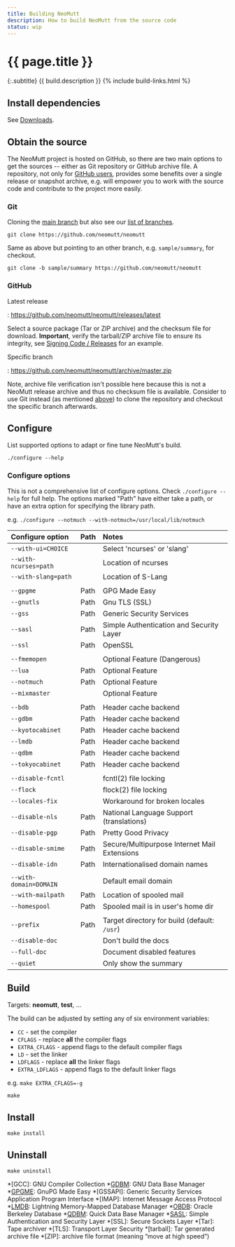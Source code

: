 ```yaml
---
title: Building NeoMutt
description: How to build NeoMutt from the source code
status: wip
---
```


# {{ page.title }}

{:.subtitle}
{{ build.description }}
{% include build-links.html %}

## Install dependencies

See [Downloads](/distro.html).

## Obtain the source

The NeoMutt project is hosted on GitHub, so there are two main options to get
the sources -- either as Git repository or GitHub archive file. A repository,
not only for [GitHub users](/dev/newbie-tutorial#github), provides some
benefits over a single release or snapshot archive, e.g. will empower you to
work with the source code and contribute to the project more easily.

### Git <a id="git"></a>

Cloning the [main branch](https://github.com/neomutt/neomutt/tree/master) but
also see our [list of branches](../github/branches).

```
git clone https://github.com/neomutt/neomutt
```

Same as above but pointing to an other branch, e.g. `sample/summary`, for
checkout.

```
git clone -b sample/summary https://github.com/neomutt/neomutt
```

### GitHub

Latest release

: <https://github.com/neomutt/neomutt/releases/latest>

Select a source package (Tar or ZIP archive) and the checksum file for
download. **Important**, verify the tarball/ZIP archive file to ensure its
integrity, see [Signing Code / Releases](/dev/signing#source-example) for an
example.

Specific branch

: <https://github.com/neomutt/neomutt/archive/master.zip>

Note, archive file verification isn't possible here because this is not
a NeoMutt release archive and thus no checksum file is available. Consider to
use Git instead (as mentioned [above](#git)) to clone the repository and
checkout the specific branch afterwards.

## Configure

List supported options to adapt or fine tune NeoMutt's build.

```
./configure --help
```

### Configure options

This is not a comprehensive list of configure options.
Check `./configure --help` for full help.
The options marked "Path" have either take a path, or have an extra option for specifying the library path.

e.g.  `./configure --notmuch --with-notmuch=/usr/local/lib/notmuch`

| Configure option        | Path | Notes                                        |
| :---------------------- | :--- | :------------------------------------------- |
| `--with-ui=CHOICE`      |      | Select 'ncurses' or 'slang'                  |
| `--with-ncurses=path`   |      | Location of ncurses                          |
| `--with-slang=path`     |      | Location of S-Lang                           |
|                         |      |                                              |
| `--gpgme`               | Path | GPG Made Easy                                |
| `--gnutls`              | Path | Gnu TLS (SSL)                                |
| `--gss`                 | Path | Generic Security Services                    |
| `--sasl`                | Path | Simple Authentication and Security Layer     |
| `--ssl`                 | Path | OpenSSL                                      |
|                         |      |                                              |
| `--fmemopen`            |      | Optional Feature (Dangerous)                 |
| `--lua`                 | Path | Optional Feature                             |
| `--notmuch`             | Path | Optional Feature                             |
| `--mixmaster`           |      | Optional Feature                             |
|                         |      |                                              |
| `--bdb`                 | Path | Header cache backend                         |
| `--gdbm`                | Path | Header cache backend                         |
| `--kyotocabinet`        | Path | Header cache backend                         |
| `--lmdb`                | Path | Header cache backend                         |
| `--qdbm`                | Path | Header cache backend                         |
| `--tokyocabinet`        | Path | Header cache backend                         |
|                         |      |                                              |
| `--disable-fcntl`       |      | fcntl(2) file locking                        |
| `--flock`               |      | flock(2) file locking                        |
| `--locales-fix`         |      | Workaround for broken locales                |
| `--disable-nls`         | Path | National Language Support (translations)     |
| `--disable-pgp`         | Path | Pretty Good Privacy                          |
| `--disable-smime`       | Path | Secure/Multipurpose Internet Mail Extensions |
| `--disable-idn`         | Path | Internationalised domain names               |
|                         |      |                                              |
| `--with-domain=DOMAIN`  |      | Default email domain                         |
| `--with-mailpath`       | Path | Location of spooled mail                     |
| `--homespool`           | Path | Spooled mail is in user's home dir           |
|                         |      |                                              |
| `--prefix`              | Path | Target directory for build (default: `/usr`) |
| `--disable-doc`         |      | Don't build the docs                         |
| `--full-doc`            |      | Document disabled features                   |
| `--quiet`               |      | Only show the summary                        |

## Build

Targets: **neomutt**, **test**, ...

The build can be adjusted by setting any of six environment variables:

- `CC` - set the compiler
- `CFLAGS` - replace **all** the compiler flags
- `EXTRA_CFLAGS` - append flags to the default compiler flags
- `LD` - set the linker
- `LDFLAGS` - replace **all** the linker flags
- `EXTRA_LDFLAGS` - append flags to the default linker flags

e.g. `make EXTRA_CFLAGS=-g`

```
make
```

## Install

```
make install
```

## Uninstall

```
make uninstall
```

*[GCC]: GNU Compiler Collection
*[GDBM]: GNU Data Base Manager
*[GPGME]: GnuPG Made Easy
*[GSSAPI]: Generic Security Services Application Program Interface
*[IMAP]: Internet Message Access Protocol
*[LMDB]: Lightning Memory-Mapped Database Manager
*[OBDB]: Oracle Berkeley Database
*[QDBM]: Quick Data Base Manager
*[SASL]: Simple Authentication and Security Layer
*[SSL]: Secure Sockets Layer
*[Tar]: Tape archiver
*[TLS]: Transport Layer Security
*[tarball]: Tar generated archive file
*[ZIP]: archive file format (meaning &ldquo;move at high speed&rdquo;)

[crss]:  <https://www.gnu.org/software/ncurses/ncurses.html>
[dgcc]:  <https://gcc.gnu.org/onlinedocs/gcc/Debugging-Options.html>
[gdbm]:  <http://www.gnu.org.ua/software/gdbm/gdbm.html>
[gpgme]: <https://www.gnupg.org/related_software/gpgme/>
[gss2]:  <https://en.wikipedia.org/wiki/Generic_Security_Services_Application_Program_Interface>
[gtls]:  <https://www.gnutls.org/>
[kcab]:  <http://fallabs.com/kyotocabinet/>
[lmdb]:  <https://symas.com/lmdb/technical/>
[lua]:   <https://www.lua.org/>
[obdb]:  <http://www.oracle.com/technetwork/database/database-technologies/berkeleydb/overview/index.html>
[ossl]:  <https://www.openssl.org/>
[qdbm]:  <http://fallabs.com/qdbm/>
[sasl]:  <https://en.wikipedia.org/wiki/Simple_Authentication_and_Security_Layer>
[slng]:  <http://www.jedsoft.org/slang/>
[tcab]:  <http://fallabs.com/tokyocabinet/>

